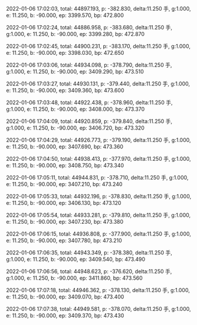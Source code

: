 2022-01-06 17:02:03, total: 44897.193, p: -382.830, delta:11.250 手, g:1.000, e: 11.250, b: -90.000, ep: 3399.570, bp: 472.800

2022-01-06 17:02:24, total: 44886.958, p: -383.680, delta:11.250 手, g:1.000, e: 11.250, b: -90.000, ep: 3399.280, bp: 472.870

2022-01-06 17:02:45, total: 44900.231, p: -383.170, delta:11.250 手, g:1.000, e: 11.250, b: -90.000, ep: 3398.030, bp: 472.650

2022-01-06 17:03:06, total: 44934.098, p: -378.790, delta:11.250 手, g:1.000, e: 11.250, b: -90.000, ep: 3409.290, bp: 473.510

2022-01-06 17:03:27, total: 44930.131, p: -379.440, delta:11.250 手, g:1.000, e: 11.250, b: -90.000, ep: 3409.360, bp: 473.600

2022-01-06 17:03:48, total: 44922.438, p: -378.960, delta:11.250 手, g:1.000, e: 11.250, b: -90.000, ep: 3408.000, bp: 473.370

2022-01-06 17:04:09, total: 44920.859, p: -379.840, delta:11.250 手, g:1.000, e: 11.250, b: -90.000, ep: 3406.720, bp: 473.320

2022-01-06 17:04:29, total: 44926.773, p: -379.190, delta:11.250 手, g:1.000, e: 11.250, b: -90.000, ep: 3407.690, bp: 473.360

2022-01-06 17:04:50, total: 44938.413, p: -377.970, delta:11.250 手, g:1.000, e: 11.250, b: -90.000, ep: 3408.750, bp: 473.340

2022-01-06 17:05:11, total: 44944.831, p: -378.710, delta:11.250 手, g:1.000, e: 11.250, b: -90.000, ep: 3407.210, bp: 473.240

2022-01-06 17:05:33, total: 44932.196, p: -378.830, delta:11.250 手, g:1.000, e: 11.250, b: -90.000, ep: 3406.130, bp: 473.120

2022-01-06 17:05:54, total: 44933.281, p: -379.810, delta:11.250 手, g:1.000, e: 11.250, b: -90.000, ep: 3407.230, bp: 473.380

2022-01-06 17:06:15, total: 44936.808, p: -377.900, delta:11.250 手, g:1.000, e: 11.250, b: -90.000, ep: 3407.780, bp: 473.210

2022-01-06 17:06:35, total: 44943.349, p: -378.380, delta:11.250 手, g:1.000, e: 11.250, b: -90.000, ep: 3409.540, bp: 473.490

2022-01-06 17:06:56, total: 44948.623, p: -376.620, delta:11.250 手, g:1.000, e: 11.250, b: -90.000, ep: 3411.860, bp: 473.560

2022-01-06 17:07:18, total: 44946.362, p: -378.130, delta:11.250 手, g:1.000, e: 11.250, b: -90.000, ep: 3409.070, bp: 473.400

2022-01-06 17:07:38, total: 44949.581, p: -378.070, delta:11.250 手, g:1.000, e: 11.250, b: -90.000, ep: 3409.370, bp: 473.430
